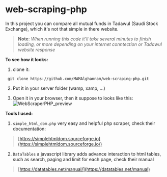 # web-scraping-php

In this project you can compare all mutual funds in Tadawul (Saudi Stock Exchange), which it's not that simple in there website.

> **Note**: *When running this code it'll take several minutes to finish loading, or more depending on your internet conntection or Tadawul website response*


**To see how it looks:**
1. clone it: 
  ```
   git clone https://github.com/MAMAlghannam/web-scraping-php.git
  ```
2. Put it in your server folder (wamp, xamp, ...)

3. Open it in your browser, then it suppose to looks like this:
    ![WebScraperPHP_preview](https://serving.photos.photobox.com/08730134e179b23829cbf6c404c098d0b64006a1a657fcd93fd9a1b7ffa893718b9ed5dc.jpg)
    

**Tools I used:**
1. ``` simple_html_dom.php ``` very easy and helpful php scraper, check their documentation:
  > [https://simplehtmldom.sourceforge.io](https://simplehtmldom.sourceforge.io/)

2. ``` DataTables ``` a javascript library adds advance interaction to html tables, such as search, paging and limit for each page, check their manual
  > [https://datatables.net/manual/](https://datatables.net/manual)

